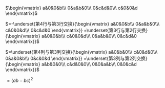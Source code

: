  $\begin{vmatrix}    
a&0&0&b\\\     
0&a&b&0\\\     
0&c&d&0\\\     
c&0&0&d    
\end{vmatrix}$     
    
 $=-\underset{第4行与第3行交换}{\begin{vmatrix}    
a&0&0&b\\\     
0&a&b&0\\\     
c&0&0&d\\\     
0&c&d&0    
\end{vmatrix}}    
=\underset{第3行与第2行交换}{\begin{vmatrix}    
a&0&0&b\\\     
c&0&0&d\\\     
0&a&b&0\\\     
0&c&d&0    
\end{vmatrix}}$     
    
 $=\underset{第4列与第3列交换}{\begin{vmatrix}    
a&0&b&0\\\     
c&0&d&0\\\     
0&a&0&b\\\     
0&c&0&d    
\end{vmatrix}}    
=\underset{第3列与第2列交换}{\begin{vmatrix}    
a&b&0&0\\\     
c&d&0&0\\\     
0&0&a&b\\\     
0&0&c&d    
\end{vmatrix}}$     
    
 $=(ab-bc)^2$     

